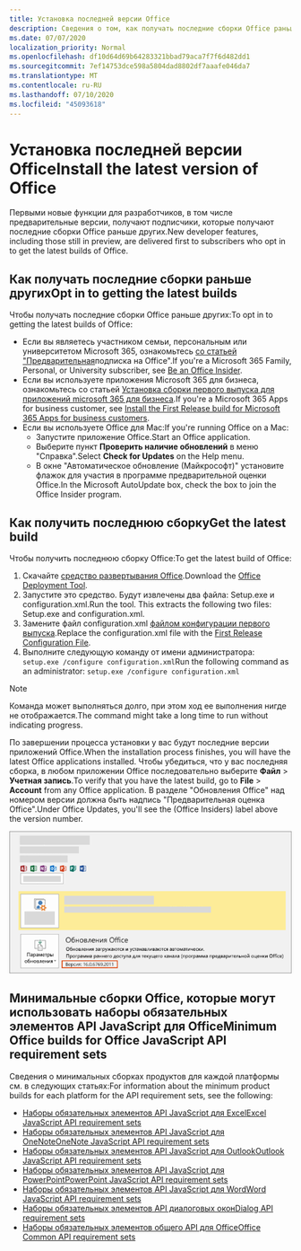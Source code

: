 ```yaml
---
title: Установка последней версии Office
description: Сведения о том, как получать последние сборки Office раньше других.
ms.date: 07/07/2020
localization_priority: Normal
ms.openlocfilehash: df10d64d69b64283321bbad79aca7f7f6d482dd1
ms.sourcegitcommit: 7ef14753dce598a5804dad8802df7aaafe046da7
ms.translationtype: MT
ms.contentlocale: ru-RU
ms.lasthandoff: 07/10/2020
ms.locfileid: "45093618"
---
```

# <a name="install-the-latest-version-of-office"></a><span data-ttu-id="9e81d-103">Установка последней версии Office</span><span class="sxs-lookup"><span data-stu-id="9e81d-103">Install the latest version of Office</span></span>

<span data-ttu-id="9e81d-104">Первыми новые функции для разработчиков, в том числе предварительные версии, получают подписчики, которые получают последние сборки Office раньше других.</span><span class="sxs-lookup"><span data-stu-id="9e81d-104">New developer features, including those still in preview, are delivered first to subscribers who opt in to get the latest builds of Office.</span></span>

## <a name="opt-in-to-getting-the-latest-builds"></a><span data-ttu-id="9e81d-105">Как получать последние сборки раньше других</span><span class="sxs-lookup"><span data-stu-id="9e81d-105">Opt in to getting the latest builds</span></span>

<span data-ttu-id="9e81d-106">Чтобы получать последние сборки Office раньше других:</span><span class="sxs-lookup"><span data-stu-id="9e81d-106">To opt in to getting the latest builds of Office:</span></span>

- <span data-ttu-id="9e81d-107">Если вы являетесь участником семьи, персональным или университетом Microsoft 365, ознакомьтесь [со статьей "Предварительная](https://insider.office.com)подписка на Office".</span><span class="sxs-lookup"><span data-stu-id="9e81d-107">If you're a Microsoft 365 Family, Personal, or University subscriber, see [Be an Office Insider](https://insider.office.com).</span></span>
- <span data-ttu-id="9e81d-108">Если вы используете приложения Microsoft 365 для бизнеса, ознакомьтесь со статьей [Установка сборки первого выпуска для приложений microsoft 365 для бизнеса](https://support.office.com/article/Install-the-First-Release-build-for-Office-365-for-business-customers-4dd8ba40-73c0-4468-b778-c7b744d03ead).</span><span class="sxs-lookup"><span data-stu-id="9e81d-108">If you're a Microsoft 365 Apps for business customer, see [Install the First Release build for Microsoft 365 Apps for business customers](https://support.office.com/article/Install-the-First-Release-build-for-Office-365-for-business-customers-4dd8ba40-73c0-4468-b778-c7b744d03ead).</span></span>
- <span data-ttu-id="9e81d-109">Если вы используете Office для Mac:</span><span class="sxs-lookup"><span data-stu-id="9e81d-109">If you're running Office on a Mac:</span></span>
  - <span data-ttu-id="9e81d-110">Запустите приложение Office.</span><span class="sxs-lookup"><span data-stu-id="9e81d-110">Start an Office application.</span></span>
  - <span data-ttu-id="9e81d-111">Выберите пункт **Проверить наличие обновлений** в меню "Справка".</span><span class="sxs-lookup"><span data-stu-id="9e81d-111">Select **Check for Updates** on the Help menu.</span></span>
  - <span data-ttu-id="9e81d-112">В окне "Автоматическое обновление (Майкрософт)" установите флажок для участия в программе предварительной оценки Office.</span><span class="sxs-lookup"><span data-stu-id="9e81d-112">In the Microsoft AutoUpdate box, check the box to join the Office Insider program.</span></span>

## <a name="get-the-latest-build"></a><span data-ttu-id="9e81d-113">Как получить последнюю сборку</span><span class="sxs-lookup"><span data-stu-id="9e81d-113">Get the latest build</span></span>

<span data-ttu-id="9e81d-114">Чтобы получить последнюю сборку Office:</span><span class="sxs-lookup"><span data-stu-id="9e81d-114">To get the latest build of Office:</span></span>

1. <span data-ttu-id="9e81d-115">Скачайте [средство развертывания Office](https://www.microsoft.com/download/details.aspx?id=49117).</span><span class="sxs-lookup"><span data-stu-id="9e81d-115">Download the [Office Deployment Tool](https://www.microsoft.com/download/details.aspx?id=49117).</span></span>
2. <span data-ttu-id="9e81d-p101">Запустите это средство. Будут извлечены два файла: Setup.exe и configuration.xml.</span><span class="sxs-lookup"><span data-stu-id="9e81d-p101">Run the tool. This extracts the following two files: Setup.exe and configuration.xml.</span></span>
3. <span data-ttu-id="9e81d-118">Замените файл configuration.xml [файлом конфигурации первого выпуска](https://raw.githubusercontent.com/OfficeDev/Office-Add-in-Commands-Samples/master/Tools/FirstReleaseConfig/configuration.xml).</span><span class="sxs-lookup"><span data-stu-id="9e81d-118">Replace the configuration.xml file with the [First Release Configuration File](https://raw.githubusercontent.com/OfficeDev/Office-Add-in-Commands-Samples/master/Tools/FirstReleaseConfig/configuration.xml).</span></span>
4. <span data-ttu-id="9e81d-119">Выполните следующую команду от имени администратора: `setup.exe /configure configuration.xml`</span><span class="sxs-lookup"><span data-stu-id="9e81d-119">Run the following command as an administrator:  `setup.exe /configure configuration.xml`</span></span>

> [!NOTE]
> <span data-ttu-id="9e81d-120">Команда может выполняться долго, при этом ход ее выполнения нигде не отображается.</span><span class="sxs-lookup"><span data-stu-id="9e81d-120">The command might take a long time to run without indicating progress.</span></span>

<span data-ttu-id="9e81d-121">По завершении процесса установки у вас будут последние версии приложений Office.</span><span class="sxs-lookup"><span data-stu-id="9e81d-121">When the installation process finishes, you will have the latest Office applications installed.</span></span> <span data-ttu-id="9e81d-122">Чтобы убедиться, что у вас последняя сборка, в любом приложении Office последовательно выберите **Файл** > **Учетная запись**.</span><span class="sxs-lookup"><span data-stu-id="9e81d-122">To verify that you have the latest build, go to **File** > **Account** from any Office application.</span></span> <span data-ttu-id="9e81d-123">В разделе "Обновления Office" над номером версии должна быть надпись "Предварительная оценка Office".</span><span class="sxs-lookup"><span data-stu-id="9e81d-123">Under Office Updates, you'll see the (Office Insiders) label above the version number.</span></span>

![Снимок экрана, на котором показаны сведения о продукте с надписью "Предварительная оценка Office"](../images/office-insiders-label.png)

## <a name="minimum-office-builds-for-office-javascript-api-requirement-sets"></a><span data-ttu-id="9e81d-125">Минимальные сборки Office, которые могут использовать наборы обязательных элементов API JavaScript для Office</span><span class="sxs-lookup"><span data-stu-id="9e81d-125">Minimum Office builds for Office JavaScript API requirement sets</span></span>

<span data-ttu-id="9e81d-126">Сведения о минимальных сборках продуктов для каждой платформы см. в следующих статьях:</span><span class="sxs-lookup"><span data-stu-id="9e81d-126">For information about the minimum product builds for each platform for the API requirement sets, see the following:</span></span>

- [<span data-ttu-id="9e81d-127">Наборы обязательных элементов API JavaScript для Excel</span><span class="sxs-lookup"><span data-stu-id="9e81d-127">Excel JavaScript API requirement sets</span></span>](../reference/requirement-sets/excel-api-requirement-sets.md)
- [<span data-ttu-id="9e81d-128">Наборы обязательных элементов API JavaScript для OneNote</span><span class="sxs-lookup"><span data-stu-id="9e81d-128">OneNote JavaScript API requirement sets</span></span>](../reference/requirement-sets/onenote-api-requirement-sets.md)
- [<span data-ttu-id="9e81d-129">Наборы обязательных элементов API JavaScript для Outlook</span><span class="sxs-lookup"><span data-stu-id="9e81d-129">Outlook JavaScript API requirement sets</span></span>](../reference/requirement-sets/outlook-api-requirement-sets.md)
- [<span data-ttu-id="9e81d-130">Наборы обязательных элементов API JavaScript для PowerPoint</span><span class="sxs-lookup"><span data-stu-id="9e81d-130">PowerPoint JavaScript API requirement sets</span></span>](../reference/requirement-sets/powerpoint-api-requirement-sets.md)
- [<span data-ttu-id="9e81d-131">Наборы обязательных элементов API JavaScript для Word</span><span class="sxs-lookup"><span data-stu-id="9e81d-131">Word JavaScript API requirement sets</span></span>](../reference/requirement-sets/word-api-requirement-sets.md)
- [<span data-ttu-id="9e81d-132">Наборы обязательных элементов API диалоговых окон</span><span class="sxs-lookup"><span data-stu-id="9e81d-132">Dialog API requirement sets</span></span>](../reference/requirement-sets/dialog-api-requirement-sets.md)
- [<span data-ttu-id="9e81d-133">Наборы обязательных элементов общего API для Office</span><span class="sxs-lookup"><span data-stu-id="9e81d-133">Office Common API requirement sets</span></span>](../reference/requirement-sets/office-add-in-requirement-sets.md)
